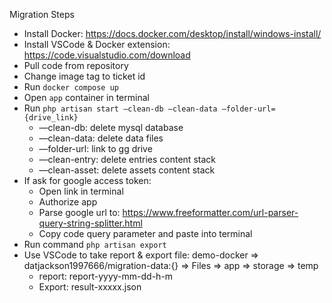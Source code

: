 Migration Steps

- Install Docker: https://docs.docker.com/desktop/install/windows-install/
- Install VSCode & Docker extension: https://code.visualstudio.com/download
- Pull code from repository
- Change image tag to ticket id
- Run `docker compose up`
- Open `app` container in terminal
- Run `php artisan start —clean-db —clean-data —folder-url={drive_link}`
    - —clean-db: delete mysql database
    - —clean-data: delete data files
    - —folder-url: link to gg drive
    - —clean-entry: delete entries content stack
    - —clean-asset: delete assets content stack
- If ask for google access token:
    - Open link in terminal
    - Authorize app
    - Parse google url to: https://www.freeformatter.com/url-parser-query-string-splitter.html
    - Copy code query parameter and paste into terminal
- Run command `php artisan export`
- Use VSCode to take report & export file: demo-docker => datjackson1997666/migration-data:{} => Files  => app => storage => temp
    - report: report-yyyy-mm-dd-h-m
    - Export: result-xxxxx.json 
